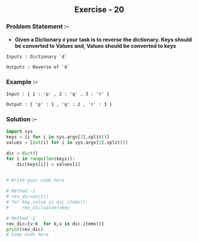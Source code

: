 <center><h2>Exercise - 20</h2> </center>

### Problem Statement :-
* **Given a Dictionary `d` your task is to reverse the dictionary.
  Keys should be converted to Values and,
  Values should be converted to keys**

```shell
Inputs : Dictionary `d`

Outputs : Reverse of `d`
```
### Example :-
```shell
Input : { 1 : 'p' , 2 : 'q' , 3 : 'r' }

Output : { 'p' : 1 , 'q' : 2 , 'r' : 3 }
```


### Solution :-
```python
import sys
keys = [i for i in sys.argv[1].split()]
values = [int(i) for i in sys.argv[2].split()]

dic = dict()
for i in range(len(keys)):
    dic[keys[i]] = values[i]
    

# Write your code here

# Method -1
# rev_dic=dict()
# for key,value in dic.items():
#     rev_dic[value]=key

# Method -2
rev_dic={v:k  for k,v in dic.items()}
print(rev_dic)
# Code ends here
```









